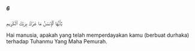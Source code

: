 ##### 6

<span class="ayah">يَٰٓأَيُّهَا ٱلْإِنسَٰنُ مَا غَرَّكَ بِرَبِّكَ ٱلْكَرِيمِ</span>

<span class="ayah_translation">Hai manusia, apakah yang telah memperdayakan kamu (berbuat durhaka) terhadap Tuhanmu Yang Maha Pemurah.</span>

